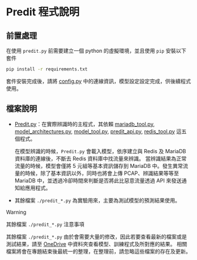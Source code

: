 # Predit 程式說明

## 前置處理

在使用 `predit.py` 前需要建立一個 python 的虛擬環境，並且使用 `pip` 安裝以下套件

```bash
pip install -r requirements.txt
```

套件安裝完成後，請將 [config.py](./config.py) 中的連線資訊，模型設定設定完成，供後續程式使用。

## 檔案說明

- [Predit.py](./Predit.py)：在實際辨識時的主程式，其依賴 [mariadb_tool.py](./mariadb_tool.py), [model_architectures.py](./model_architectures.py),
[model_tool.py](./model_tool.py), [predit_api.py](predit_api.py), [redis_tool.py](./redis_tool.py) 這五個程式。

    在模型辨識的時候，`Predit.py` 會載入模型，依序建立與 Redis 及 MariaDB 資料庫的連線後，不斷去 Redis 資料庫中找流量來辨識。
    當辨識結果為正常流量的時候，模型會僅將 5 元組等基本資訊儲存到 MariaDB 中。發生異常流量的時候，除了基本資訊以外，同時也將會上傳 
    PCAP、辨識結果等等至 MariaDB 中，並透過冷卻時間來判斷是否將此比惡意流量透過 API 來發送通知給應用程式。
- 其餘檔案 `./predit_*.py` 為實驗用來，主要為測試模型的預測結果使用。
    
> [!WARNING]
> 其餘檔案 `./predit_*.py` 注意事項
> 
> 其餘檔案 `./predit_*.py` 由於會需要大量的修改，因此若要查看最新的檔案或是測試結果，請至 [OneDrive](https://drive.jjin24.com) 中資料夾查看模型、訓練程式及所對應的結果。
> 相關檔案將會在專題結束後最統一的整理，在整理前，請忽略這些檔案的存在及更新。
